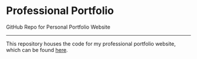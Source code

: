 # Professional Portfolio
GitHub Repo for Personal Portfolio Website

---

This repository houses the code for my professional portfolio website, which can be found [here](sathvikaithala.github.io).
